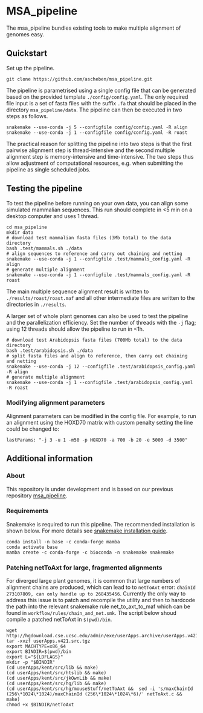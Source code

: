 # MSA_pipeline

The msa_pipeline bundles existing tools to make multiple alignment of genomes easy.

## Quickstart

Set up the pipeline.

```
git clone https://github.com/ascheben/msa_pipeline.git
```

The pipeline is parametrised using a single config file that can be generated based on the provided template `./config/config.yaml`. The only required file input is a set of fasta files with the suffix `.fa` that should be placed in the directory `msa_pipeline/data`. The pipeline can then be executed in two steps as follows.

```
snakemake --use-conda -j 5 --configfile config/config.yaml -R align
snakemake --use-conda -j 1 --configfile config/config.yaml -R roast
```

The practical reason for splitting the pipeline into two steps is that the first pairwise alignment step is thread-intensive and the second multiple alignment step is memory-intensive and time-intensive. The two steps thus allow adjustment of computational resources, e.g. when submitting the pipeline as single scheduled jobs.


## Testing the pipeline

To test the pipeline before running on your own data, you can align some simulated mammalian sequences. This run should complete in <5 min on a desktop computer and uses 1 thread.

```
cd msa_pipeline
mkdir data
# download test mammalian fasta files (3Mb total) to the data directory
bash .test/mammals.sh ./data
# align sequences to reference and carry out chaining and netting
snakemake --use-conda -j 1 --configfile .test/mammals_config.yaml -R align
# generate multiple alignment
snakemake --use-conda -j 1 --configfile .test/mammals_config.yaml -R roast
```

The main multiple sequence alignment result is written to `./results/roast/roast.maf` and all other intermediate files are written to the directories in `./results`.

A larger set of whole plant genomes can also be used to test the pipeline and the parallelization efficiency. Set the number of threads with the `-j` flag; using 12 threads should allow the pipeline to run in <1h.

```
# download test Arabidopsis fasta files (700Mb total) to the data directory
bash .test/arabidopsis.sh ./data
# split fasta files and align to reference, then carry out chaining and netting
snakemake --use-conda -j 12 --configfile .test/arabidopsis_config.yaml -R align
# generate multiple alignment
snakemake --use-conda -j 1 --configfile .test/arabidopsis_config.yaml -R roast
```

### Modifying alignment parameters

Alignment parameters can be modified in the config file. For example, to run an alignment using the HOXD70 matrix with custom penalty setting the line could be changed to:

`lastParams: "-j 3 -u 1 -m50 -p HOXD70 -a 700 -b 20 -e 5000 -d 3500"`

## Additional information

### About

This repository is under development and is based on our previous repository [msa_pipeline](https://bitbucket.org/bucklerlab/msa_pipeline/).

### Requirements
   
Snakemake is required to run this pipeline. The recommended installation is shown below. For more details see [snakemake installation guide](https://snakemake.readthedocs.io/en/stable/getting_started/installation.html).

```
conda install -n base -c conda-forge mamba
conda activate base
mamba create -c conda-forge -c bioconda -n snakemake snakemake
```

### Patching netToAxt for large, fragmented alignments

For diverged large plant genomes, it is common that large numbers of alignment chains are produced, which can lead to to `netToAxt` error: `chainId 273107809, can only handle up to 268435456`. Currently the only way to address this issue is to patch and recompile the utility and then to hardcode the path into the relevant snakemake rule net_to_axt_to_maf which can be found in `workflow/rules/chain_and_net.smk`. The script below shoud compile a patched netToAxt in `$(pwd)/bin`. 

```
wget http://hgdownload.cse.ucsc.edu/admin/exe/userApps.archive/userApps.v421.src.tgz
tar -xvzf userApps.v421.src.tgz
export MACHTYPE=x86_64
export BINDIR=$(pwd)/bin
export L="${LDFLAGS}"
mkdir -p "$BINDIR"
(cd userApps/kent/src/lib && make)
(cd userApps/kent/src/htslib && make)
(cd userApps/kent/src/jkOwnLib && make)
(cd userApps/kent/src/hg/lib && make)
(cd userApps/kent/src/hg/mouseStuff/netToAxt &&  sed -i 's/maxChainId (256\*1024\*1024)/maxChainId (256\*1024\*1024\*6)/' netToAxt.c && make)
chmod +x $BINDIR/netToAxt
```


